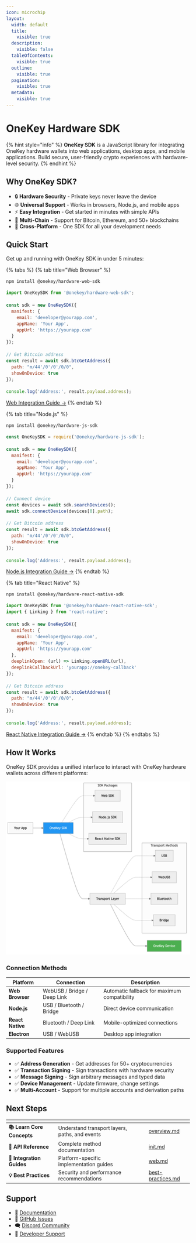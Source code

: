 ```yaml
---
icon: microchip
layout:
  width: default
  title:
    visible: true
  description:
    visible: false
  tableOfContents:
    visible: true
  outline:
    visible: true
  pagination:
    visible: true
  metadata:
    visible: true
---
```


# OneKey Hardware SDK

{% hint style="info" %}
**OneKey SDK** is a JavaScript library for integrating OneKey hardware wallets into web applications, desktop apps, and mobile applications. Build secure, user-friendly crypto experiences with hardware-level security.
{% endhint %}

## Why OneKey SDK?

- 🔒 **Hardware Security** - Private keys never leave the device
- 🌐 **Universal Support** - Works in browsers, Node.js, and mobile apps
- ⚡ **Easy Integration** - Get started in minutes with simple APIs
- 🔗 **Multi-Chain** - Support for Bitcoin, Ethereum, and 50+ blockchains
- 📱 **Cross-Platform** - One SDK for all your development needs

## Quick Start

Get up and running with OneKey SDK in under 5 minutes:

{% tabs %}
{% tab title="Web Browser" %}
```bash
npm install @onekey/hardware-web-sdk
```

```javascript
import OneKeySDK from '@onekey/hardware-web-sdk';

const sdk = new OneKeySDK({
  manifest: {
    email: 'developer@yourapp.com',
    appName: 'Your App',
    appUrl: 'https://yourapp.com'
  }
});

// Get Bitcoin address
const result = await sdk.btcGetAddress({
  path: "m/44'/0'/0'/0/0",
  showOnDevice: true
});

console.log('Address:', result.payload.address);
```

[Web Integration Guide →](platforms/web.md)
{% endtab %}

{% tab title="Node.js" %}
```bash
npm install @onekey/hardware-js-sdk
```

```javascript
const OneKeySDK = require('@onekey/hardware-js-sdk');

const sdk = new OneKeySDK({
  manifest: {
    email: 'developer@yourapp.com',
    appName: 'Your App',
    appUrl: 'https://yourapp.com'
  }
});

// Connect device
const devices = await sdk.searchDevices();
await sdk.connectDevice(devices[0].path);

// Get Bitcoin address
const result = await sdk.btcGetAddress({
  path: "m/44'/0'/0'/0/0",
  showOnDevice: true
});

console.log('Address:', result.payload.address);
```

[Node.js Integration Guide →](platforms/nodejs.md)
{% endtab %}

{% tab title="React Native" %}
```bash
npm install @onekey/hardware-react-native-sdk
```

```javascript
import OneKeySDK from '@onekey/hardware-react-native-sdk';
import { Linking } from 'react-native';

const sdk = new OneKeySDK({
  manifest: {
    email: 'developer@yourapp.com',
    appName: 'Your App',
    appUrl: 'https://yourapp.com'
  },
  deeplinkOpen: (url) => Linking.openURL(url),
  deeplinkCallbackUrl: 'yourapp://onekey-callback'
});

// Get Bitcoin address
const result = await sdk.btcGetAddress({
  path: "m/44'/0'/0'/0/0",
  showOnDevice: true
});

console.log('Address:', result.payload.address);
```

[React Native Integration Guide →](platforms/react-native.md)
{% endtab %}
{% endtabs %}

## How It Works

OneKey SDK provides a unified interface to interact with OneKey hardware wallets across different platforms:

![OneKey SDK Architecture](assets/diagrams/simple-architecture.png)

### Connection Methods

| Platform | Connection | Description |
|----------|------------|-------------|
| **Web Browser** | WebUSB / Bridge / Deep Link | Automatic fallback for maximum compatibility |
| **Node.js** | USB / Bluetooth / Bridge | Direct device communication |
| **React Native** | Bluetooth / Deep Link | Mobile-optimized connections |
| **Electron** | USB / WebUSB | Desktop app integration |

### Supported Features

- ✅ **Address Generation** - Get addresses for 50+ cryptocurrencies
- ✅ **Transaction Signing** - Sign transactions with hardware security
- ✅ **Message Signing** - Sign arbitrary messages and typed data
- ✅ **Device Management** - Update firmware, change settings
- ✅ **Multi-Account** - Support for multiple accounts and derivation paths

## Next Steps

<table data-view="cards"><thead><tr><th></th><th></th><th></th><th data-hidden data-card-target data-type="content-ref"></th></tr></thead><tbody><tr><td><strong>📚 Learn Core Concepts</strong></td><td>Understand transport layers, paths, and events</td><td></td><td><a href="concepts/overview.md">overview.md</a></td></tr><tr><td><strong>🔧 API Reference</strong></td><td>Complete method documentation</td><td></td><td><a href="api/init.md">init.md</a></td></tr><tr><td><strong>📖 Integration Guides</strong></td><td>Platform-specific implementation guides</td><td></td><td><a href="platforms/web.md">web.md</a></td></tr><tr><td><strong>💡 Best Practices</strong></td><td>Security and performance recommendations</td><td></td><td><a href="guides/best-practices.md">best-practices.md</a></td></tr></tbody></table>

## Support

- 📖 [Documentation](getting-started/quick-start.md)
- 💬 [GitHub Issues](https://github.com/OneKeyHQ/hardware-js-sdk/issues)
- 🗨️ [Discord Community](https://discord.gg/onekey)
- 📧 [Developer Support](mailto:developer@onekey.so)
